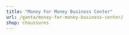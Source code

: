 ```yaml
---
title: "Money For Money Business Center"
url: /ganta/money-for-money-business-center/
shop: chaussures
---
```

